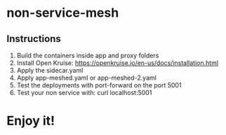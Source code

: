 # non-service-mesh
## Instructions
1. Build the containers inside app and proxy folders  
2. Install Open Kruise: https://openkruise.io/en-us/docs/installation.html  
3. Apply the sidecar.yaml  
4. Apply app-meshed.yaml or app-meshed-2.yaml  
5. Test the deployments with port-forward on the port 5001
6. Test your non service with: curl localhost:5001

# Enjoy it!
